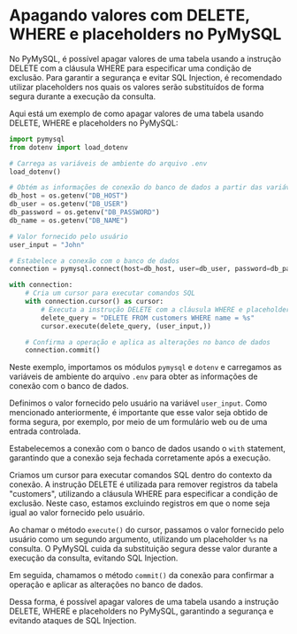 # Apagando valores com DELETE, WHERE e placeholders no PyMySQL

No PyMySQL, é possível apagar valores de uma tabela usando a instrução DELETE com a cláusula WHERE para especificar uma condição de exclusão. Para garantir a segurança e evitar SQL Injection, é recomendado utilizar placeholders nos quais os valores serão substituídos de forma segura durante a execução da consulta.

Aqui está um exemplo de como apagar valores de uma tabela usando DELETE, WHERE e placeholders no PyMySQL:

```python
import pymysql
from dotenv import load_dotenv

# Carrega as variáveis de ambiente do arquivo .env
load_dotenv()

# Obtém as informações de conexão do banco de dados a partir das variáveis de ambiente
db_host = os.getenv("DB_HOST")
db_user = os.getenv("DB_USER")
db_password = os.getenv("DB_PASSWORD")
db_name = os.getenv("DB_NAME")

# Valor fornecido pelo usuário
user_input = "John"

# Estabelece a conexão com o banco de dados
connection = pymysql.connect(host=db_host, user=db_user, password=db_password, database=db_name)

with connection:
    # Cria um cursor para executar comandos SQL
    with connection.cursor() as cursor:
        # Executa a instrução DELETE com a cláusula WHERE e placeholders
        delete_query = "DELETE FROM customers WHERE name = %s"
        cursor.execute(delete_query, (user_input,))

    # Confirma a operação e aplica as alterações no banco de dados
    connection.commit()
```

Neste exemplo, importamos os módulos `pymysql` e `dotenv` e carregamos as variáveis de ambiente do arquivo `.env` para obter as informações de conexão com o banco de dados.

Definimos o valor fornecido pelo usuário na variável `user_input`. Como mencionado anteriormente, é importante que esse valor seja obtido de forma segura, por exemplo, por meio de um formulário web ou de uma entrada controlada.

Estabelecemos a conexão com o banco de dados usando o `with` statement, garantindo que a conexão seja fechada corretamente após a execução.

Criamos um cursor para executar comandos SQL dentro do contexto da conexão. A instrução DELETE é utilizada para remover registros da tabela "customers", utilizando a cláusula WHERE para especificar a condição de exclusão. Neste caso, estamos excluindo registros em que o nome seja igual ao valor fornecido pelo usuário.

Ao chamar o método `execute()` do cursor, passamos o valor fornecido pelo usuário como um segundo argumento, utilizando um placeholder `%s` na consulta. O PyMySQL cuida da substituição segura desse valor durante a execução da consulta, evitando SQL Injection.

Em seguida, chamamos o método `commit()` da conexão para confirmar a operação e aplicar as alterações no banco de dados.

Dessa forma, é possível apagar valores de uma tabela usando a instrução DELETE, WHERE e placeholders no PyMySQL, garantindo a segurança e evitando ataques de SQL Injection.
